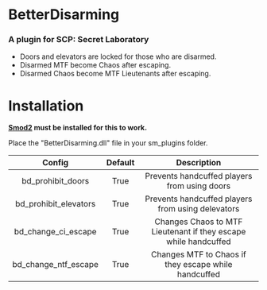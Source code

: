 # BetterDisarming

### A plugin for SCP: Secret Laboratory

- Doors and elevators are locked for those who are disarmed.
- Disarmed MTF become Chaos after escaping.
- Disarmed Chaos become MTF Lieutenants after escaping.

# Installation

**[Smod2](https://github.com/Grover-c13/Smod2) must be installed for this to work.**

Place the "BetterDisarming.dll" file in your sm_plugins folder.

| Config        |  Default          | Description  |
| :-------------: | :-----:|:-----:|
| bd_prohibit_doors | True | Prevents handcuffed players from using doors  |
| bd_prohibit_elevators | True | Prevents handcuffed players from using delevators |
| bd_change_ci_escape | True | Changes Chaos to MTF Lieutenant if they escape while handcuffed |
| bd_change_ntf_escape | True | Changes MTF to Chaos if they escape while handcuffed |
